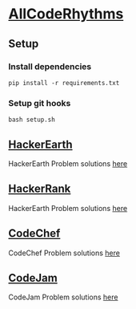 # [AllCodeRhythms](https://github.com/keshav143420/AllCodeRhythms)
## Setup
### Install dependencies
`pip install -r requirements.txt`
### Setup git hooks
`bash setup.sh`

## [HackerEarth](https://www.hackerearth.com/)
HackerEarth Problem solutions [here](./hackerearth)

## [HackerRank](https://www.hackerrank.com/)
HackerEarth Problem solutions [here](./hackerrank)

## [CodeChef](https://www.codechef.com/)
CodeChef Problem solutions [here](./codechef)

## [CodeJam](https://codingcompetitions.withgoogle.com/codejam)
CodeJam Problem solutions [here](./codejam)

